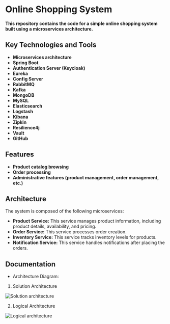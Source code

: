 # Online Shopping System

**This repository contains the code for a simple online shopping system built using a microservices architecture.**

## Key Technologies and Tools

* **Microservices architecture**
* **Spring Boot**
* **Authentication Server (Keycloak)**
* **Eureka**
* **Config Server**
* **RabbitMQ**
* **Kafka**
* **MongoDB**
* **MySQL**
* **Elasticsearch**
* **Logstash**
* **Kibana**
* **Zipkin**
* **Resilience4j**
* **Vault**
* **GitHub**

## Features

* **Product catalog browsing**
* **Order processing**
* **Administrative features (product management, order management, etc.)**

## Architecture

The system is composed of the following microservices:

* **Product Service:** This service manages product information, including product details, availability, and pricing.
* **Order Service:** This service processes order creation.
* **Inventory Service:** This service tracks inventory levels for products.
* **Notification Service:** This service handles notifications after placing the orders.

## Documentation

* Architecture Diagram:

1. Solution Architecture 

![Solution architecture](https://github.com/Rohitha97/Spring-Boot-Microservices-Project/assets/73746343/d49a69e1-9220-4b24-a1ed-1ab852ee72b2)

  
2. Logical Architecture
   
![Logical architecture](https://github.com/Rohitha97/Spring-Boot-Microservices-Project/assets/73746343/77caad91-ccf2-4de7-a3a4-caf83b17a003)

